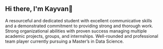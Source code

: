 ## Hi there, I'm Kayvan👋
A resourceful and dedicated student with excellent communicative skills and a demonstrated commitment to providing strong and thorough work. Strong organizational abilities with proven success managing multiple academic projects, groups, and internships. Well-rounded and professional team player currently pursuing a Master’s in Data Science. 
